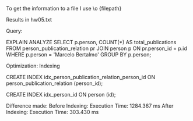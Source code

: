 To get the information to a file I use \o {filepath}

Results in hw05.txt

Query: 

EXPLAIN ANALYZE
SELECT p.person,
COUNT(*) AS total_publications
FROM person_publication_relation pr
JOIN person p ON pr.person_id = p.id
WHERE p.person = 'Marcelo Bertalmo'
GROUP BY p.person;

Optimization: Indexing

CREATE INDEX idx_person_publication_relation_person_id ON person_publication_relation (person_id);

CREATE INDEX idx_person_id ON person (id);

Difference made:
Before Indexing: Execution Time: 1284.367 ms
After Indexing: Execution Time: 303.430 ms